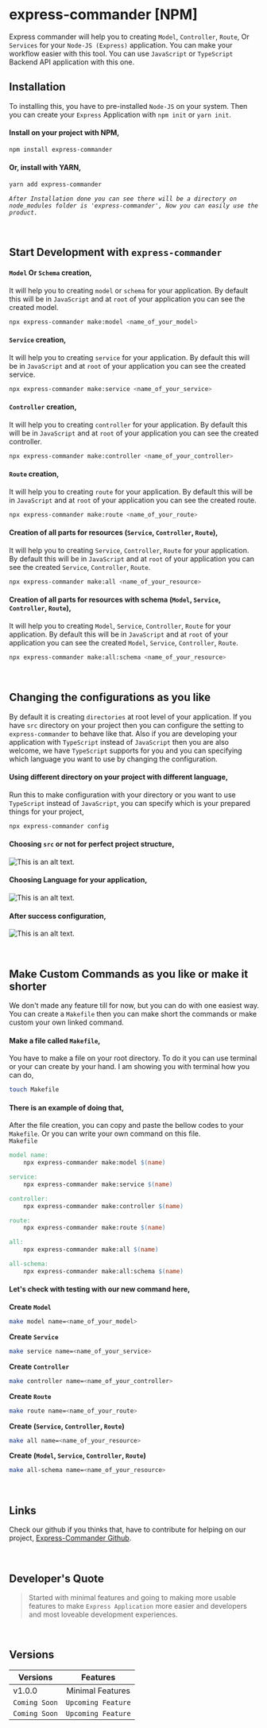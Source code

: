 # express-commander [NPM]
Express commander will help you to creating `Model`, `Controller`, `Route`, Or `Services` for your `Node-JS (Express)` application. You can make your workflow easier with this tool. You can use `JavaScript` or `TypeScript` Backend API application with this one.

## Installation
To installing this, you have to pre-installed `Node-JS` on your system. Then you can create your `Express` Application with `npm init` or `yarn init`.

#### Install on your project with **NPM**,
```bash
npm install express-commander
```

#### Or, install with **YARN**,
```bash
yarn add express-commander
```

*`After Installation done you can see there will be a directory on node_modules folder is 'express-commander', Now you can easily use the product.`*

<br/>

## Start Development with `express-commander`

#### `Model` Or `Schema` creation,
It will help you to creating `model` or `schema` for your application. By default this will be in `JavaScript` and at `root` of your application you can see the created model.
```bash
npx express-commander make:model <name_of_your_model>
```

#### `Service` creation,
It will help you to creating `service` for your application. By default this will be in `JavaScript` and at `root` of your application you can see the created service.
```bash
npx express-commander make:service <name_of_your_service>
```

#### `Controller` creation,
It will help you to creating `controller` for your application. By default this will be in `JavaScript` and at `root` of your application you can see the created controller.
```bash
npx express-commander make:controller <name_of_your_controller>
```

#### `Route` creation,
It will help you to creating `route` for your application. By default this will be in `JavaScript` and at `root` of your application you can see the created route.
```bash
npx express-commander make:route <name_of_your_route>
```

#### Creation of all parts for resources (`Service`, `Controller`, `Route`),
It will help you to creating `Service`, `Controller`, `Route` for your application. By default this will be in `JavaScript` and at `root` of your application you can see the created `Service`, `Controller`, `Route`.
```bash
npx express-commander make:all <name_of_your_resource>
```

#### Creation of all parts for resources with schema (`Model`, `Service`, `Controller`, `Route`),
It will help you to creating `Model`, `Service`, `Controller`, `Route` for your application. By default this will be in `JavaScript` and at `root` of your application you can see the created `Model`, `Service`, `Controller`, `Route`.
```bash
npx express-commander make:all:schema <name_of_your_resource>
```
<br/>

## Changing the configurations as you like
By default it is creating `directories` at root level of your application. If you have `src` directory on your project then you can configure the setting to `express-commander` to behave like that. Also if you are developing your application with `TypeScript` instead of `JavaScript` then you are also welcome, we have `TypeScript` supports for you and you can specifying which language you want to use by changing the configuration.

#### Using different directory on your project with different language,
Run this to make configuration with your directory or you want to use `TypeScript` instead of `JavaScript`, you can specify which is your prepared things for your project, 
```bash 
npx express-commander config
```

#### Choosing `src` or not for perfect project structure,
![This is an alt text.](/imgConfig/directoryConfig.png "This is a sample image.")

#### Choosing Language for your application,
![This is an alt text.](/imgConfig/languageConfig.png "This is a sample image.")

#### After success configuration,
![This is an alt text.](/imgConfig/doneConfig.png "This is a sample image.")

<br/>

## Make Custom Commands as you like or make it shorter
We don't made any feature till for now, but you can do with one easiest way. You can create a `Makefile` then you can make short the commands or make custom your own linked command. 

#### Make a file called `Makefile`,
You have to make a file on your root directory. To do it you can use terminal or your can create by your hand. I am showing you with terminal how you can do,
```bash
touch Makefile
```

#### There is an example of doing that,
After the file creation, you can copy and paste the bellow codes to your `Makefile`. Or you can write your own command on this file.
<br>`Makefile`
```makefile
model name:
	npx express-commander make:model $(name)

service:
	npx express-commander make:service $(name)

controller:
	npx express-commander make:controller $(name)

route:
	npx express-commander make:route $(name)

all:
	npx express-commander make:all $(name)

all-schema:
	npx express-commander make:all:schema $(name)
```

#### Let's check with testing with our new command here,
**Create `Model`**
```bash
make model name=<name_of_your_model>
```

**Create `Service`**
```bash
make service name=<name_of_your_service>
```

**Create `Controller`**
```bash
make controller name=<name_of_your_controller>
```

**Create `Route`**
```bash
make route name=<name_of_your_route>
```

**Create (`Service`, `Controller`, `Route`)**
```bash
make all name=<name_of_your_resource>
```

**Create (`Model`, `Service`, `Controller`, `Route`)**
```bash
make all-schema name=<name_of_your_resource>
```

<br/>

## Links

Check our github if you thinks that, have to contribute for helping on our project, [Express-Commander Github](https://github.com/AsadAnik/express-commander).

<br/>

## Developer's Quote

> Started with minimal features and going to making more usable features to make `Express Application` more easier and developers and most loveable development experiences.
>
<br/>

## Versions

| Versions  | Features |
| ------------- |:-------------:|
| v1.0.0      | Minimal Features |
| `Coming Soon`| `Upcoming Feature`|
| `Coming Soon`| `Upcoming Feature`|

